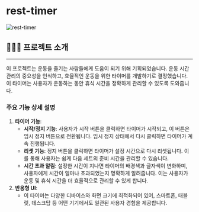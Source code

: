 # rest-timer
![rest-timer](https://github.com/JangExpedition/rest-timer/assets/114918904/585a416c-9f59-4a73-99fb-2b97a9463d16)
## 🧑🏻‍💻 프로젝트 소개

---

이 프로젝트는 운동을 즐기는 사람들에게 도움이 되기 위해 기획되었습니다. 운동 시간 관리의 중요성을 인식하고, 효율적인 운동을 위한 타이머를 개발하기로 결정했습니다. 이 타이머는 사용자가 운동하는 동안 휴식 시간을 정확하게 관리할 수 있도록 도와줍니다.

### **주요 기능 상세 설명**

1. **타이머 기능**:
    - **시작/정지 기능**: 사용자가 시작 버튼을 클릭하면 타이머가 시작되고, 이 버튼은 임시 정지 버튼으로 전환됩니다. 임시 정지 상태에서 다시 클릭하면 타이머가 계속 진행됩니다.
    - **리셋 기능**: 정지 버튼을 클릭하면 타이머가 설정 시간으로 다시 리셋됩니다. 이를 통해 사용자는 쉽게 다음 세트의 준비 시간을 관리할 수 있습니다.
    - **시간 초과 알림**: 설정한 시간이 지나면 타이머의 배경색과 글자색이 변화하며, 사용자에게 시간이 얼마나 초과되었는지 명확하게 알려줍니다. 이는 사용자가 운동 및 휴식 시간을 더 효율적으로 관리할 수 있게 합니다.
2. **반응형 UI**:
    - 이 타이머는 다양한 디바이스와 화면 크기에 최적화되어 있어, 스마트폰, 태블릿, 데스크탑 등 어떤 기기에서도 일관된 사용자 경험을 제공합니다.
